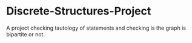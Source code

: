 # Discrete-Structures-Project
A project checking tautology of statements and checking is the graph is bipartite or not.
